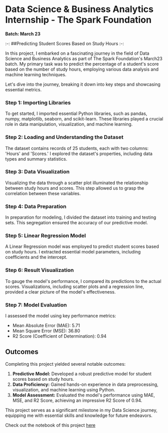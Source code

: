 # Data Science & Business Analytics Internship - The Spark Foundation
**Batch: March 23**

:-: ##Predicting Student Scores Based on Study Hours :-:

In this project, I embarked on a fascinating journey in the field of Data Science and Business Analytics as part of The Spark Foundation's March23 batch. My primary task was to predict the percentage of a student's score based on the number of study hours, employing various data analysis and machine learning techniques.

Let's dive into the journey, breaking it down into key steps and showcasing essential metrics.

### Step 1: Importing Libraries
To get started, I imported essential Python libraries, such as pandas, numpy, matplotlib, seaborn, and scikit-learn. These libraries played a crucial role in data manipulation, visualization, and machine learning.

### Step 2: Loading and Understanding the Dataset
The dataset contains records of 25 students, each with two columns: 'Hours' and 'Scores.' I explored the dataset's properties, including data types and summary statistics.

### Step 3: Data Visualization
Visualizing the data through a scatter plot illuminated the relationship between study hours and scores. This step allowed us to grasp the correlation between these variables.

### Step 4: Data Preparation
In preparation for modeling, I divided the dataset into training and testing sets. This segregation ensured the accuracy of our predictive model.

### Step 5: Linear Regression Model
A Linear Regression model was employed to predict student scores based on study hours. I extracted essential model parameters, including coefficients and the intercept.

### Step 6: Result Visualization
To gauge the model's performance, I compared its predictions to the actual scores. Visualizations, including scatter plots and a regression line, provided a clear picture of the model's effectiveness.

### Step 7: Model Evaluation
I assessed the model using key performance metrics:

- Mean Absolute Error (MAE): 5.71
- Mean Square Error (MSE): 36.80
- R2 Score (Coefficient of Determination): 0.94

## Outcomes
Completing this project yielded several notable outcomes:

1. **Predictive Model:** Developed a robust predictive model for student scores based on study hours.
2. **Data Proficiency:** Gained hands-on experience in data preprocessing, visualization, and machine learning using Python.
3. **Model Assessment:** Evaluated the model's performance using MAE, MSE, and R2 Score, achieving an impressive R2 Score of 0.94.

This project serves as a significant milestone in my Data Science journey, equipping me with essential skills and knowledge for future endeavors.

Check out the notebook of this project [here](https://github.com/Sidra-Tul-Muntaha-Ghouri/GRIP_Internship_Projects/blob/main/Task%2001/GRIP%20-%20Task%2001.ipynb)

